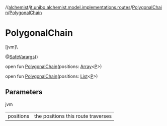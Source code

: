 //[alchemist](../../../index.md)/[it.unibo.alchemist.model.implementations.routes](../index.md)/[PolygonalChain](index.md)/[PolygonalChain](-polygonal-chain.md)

# PolygonalChain

[jvm]\

@[SafeVarargs](https://docs.oracle.com/javase/8/docs/api/java/lang/SafeVarargs.html)()

open fun [PolygonalChain](-polygonal-chain.md)(positions: [Array](https://kotlinlang.org/api/latest/jvm/stdlib/kotlin/-array/index.html)<[P](../../it.unibo.alchemist.model.implementations.layers/-uniform-layer/index.md)>)

open fun [PolygonalChain](-polygonal-chain.md)(positions: [List](https://docs.oracle.com/javase/8/docs/api/java/util/List.html)<[P](../../it.unibo.alchemist.model.implementations.layers/-uniform-layer/index.md)>)

## Parameters

jvm

| | |
|---|---|
| positions | the positions this route traverses |
